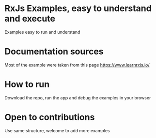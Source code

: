 # RxJs Examples, easy to understand and execute

Examples easy to run and understand

# Documentation sources

Most of the example were taken from this page https://www.learnrxjs.io/

# How to run

Download the repo, run the app and debug the examples in your browser

# Open to contributions

Use same structure, welcome to add more examples
